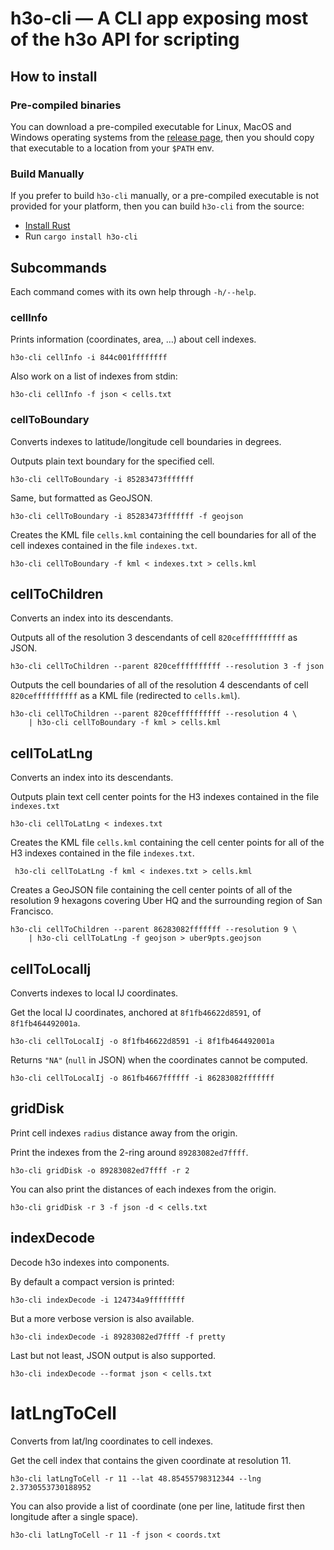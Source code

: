 # h3o-cli — A CLI app exposing most of the h3o API for scripting

## How to install

### Pre-compiled binaries

You can download a pre-compiled executable for Linux, MacOS and Windows
operating systems from the
[release page](https://github.com/HydroniumLabs/h3o-cli/releases/), then you
should copy that executable to a location from your `$PATH` env.

### Build Manually

If you prefer to build `h3o-cli` manually, or a pre-compiled executable is not
provided for your platform, then you can build `h3o-cli` from the source:

- [Install Rust](https://www.rust-lang.org/tools/install)
- Run `cargo install h3o-cli`

## Subcommands

Each command comes with its own help through `-h/--help`.

### cellInfo

Prints information (coordinates, area, …) about cell indexes.

```text
h3o-cli cellInfo -i 844c001ffffffff
```

Also work on a list of indexes from stdin:
```text
h3o-cli cellInfo -f json < cells.txt
```

### cellToBoundary

Converts indexes to latitude/longitude cell boundaries in degrees.

Outputs plain text boundary for the specified cell.
```text
h3o-cli cellToBoundary -i 85283473fffffff
```

Same, but formatted as GeoJSON.
```text
h3o-cli cellToBoundary -i 85283473fffffff -f geojson
```

Creates the KML file `cells.kml` containing the cell boundaries for all of the
cell indexes contained in the file `indexes.txt`.
```text
h3o-cli cellToBoundary -f kml < indexes.txt > cells.kml
```

## cellToChildren

Converts an index into its descendants.

Outputs all of the resolution 3 descendants of cell `820ceffffffffff` as JSON.
```text
h3o-cli cellToChildren --parent 820ceffffffffff --resolution 3 -f json
```

Outputs the cell boundaries of all of the resolution 4 descendants of cell
`820ceffffffffff` as a KML file (redirected to `cells.kml`).
```text
h3o-cli cellToChildren --parent 820ceffffffffff --resolution 4 \
    | h3o-cli cellToBoundary -f kml > cells.kml
```

## cellToLatLng

Converts an index into its descendants.

Outputs plain text cell center points for the H3 indexes contained in the file
`indexes.txt`
```text
h3o-cli cellToLatLng < indexes.txt
```

Creates the KML file `cells.kml` containing the cell center points for all of
the H3 indexes contained in the file `indexes.txt`.
```text
 h3o-cli cellToLatLng -f kml < indexes.txt > cells.kml
```

Creates a GeoJSON file containing the cell center points of all of the
resolution 9 hexagons covering Uber HQ and the surrounding region of
San Francisco.
```text
h3o-cli cellToChildren --parent 86283082fffffff --resolution 9 \
    | h3o-cli cellToLatLng -f geojson > uber9pts.geojson
```

## cellToLocalIj

Converts indexes to local IJ coordinates.

Get the local IJ coordinates, anchored at `8f1fb46622d8591`, of
`8f1fb464492001a`.
```text
h3o-cli cellToLocalIj -o 8f1fb46622d8591 -i 8f1fb464492001a
```

Returns `"NA"` (`null` in JSON) when the coordinates cannot be computed.
```text
h3o-cli cellToLocalIj -o 861fb4667ffffff -i 86283082fffffff
```

## gridDisk

Print cell indexes `radius` distance away from the origin.

Print the indexes from the 2-ring around `89283082ed7ffff`.
```text
h3o-cli gridDisk -o 89283082ed7ffff -r 2
```

You can also print the distances of each indexes from the origin.
```text
h3o-cli gridDisk -r 3 -f json -d < cells.txt
```

## indexDecode

Decode h3o indexes into components.

By default a compact version is printed:
```text
h3o-cli indexDecode -i 124734a9ffffffff
```

But a more verbose version is also available.
```text
h3o-cli indexDecode -i 89283082ed7ffff -f pretty
```

Last but not least, JSON output is also supported.
```text
h3o-cli indexDecode --format json < cells.txt
```

# latLngToCell

Converts from lat/lng coordinates to cell indexes.

Get the cell index that contains the given coordinate at resolution 11.
```text
h3o-cli latLngToCell -r 11 --lat 48.85455798312344 --lng 2.3730553730188952
```

You can also provide a list of coordinate (one per line, latitude first then
longitude after a single space).
```text
h3o-cli latLngToCell -r 11 -f json < coords.txt
```
